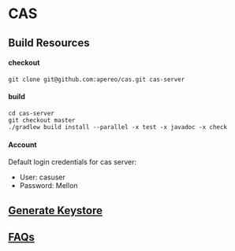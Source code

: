 CAS
===

## Build Resources

#### checkout

```
git clone git@github.com:apereo/cas.git cas-server
```

#### build
```
cd cas-server
git checkout master
./gradlew build install --parallel -x test -x javadoc -x check
```

#### Account

Default login credentials for cas server:

- User: casuser
- Password: Mellon

## [Generate Keystore](INSTALL.md)

## [FAQs](FAQs.md)